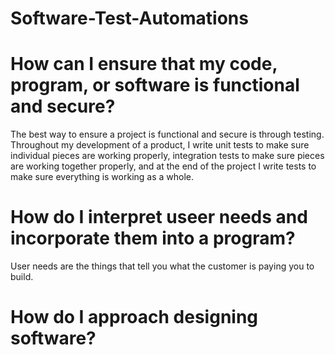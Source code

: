 # Software-Test-Automations

# How can I ensure that my code, program, or software is functional and secure?
The best way to ensure a project is functional and secure is through testing. Throughout 
my development of a product, I write unit tests to make sure individual pieces are working 
properly, integration tests to make sure pieces are working together properly, and at 
the end of the project I write tests to make sure everything is working as a whole. 

# How do I interpret useer needs and incorporate them into a program?
User needs are the things that tell you what the customer is paying you to build. 

# How do I approach designing software?
